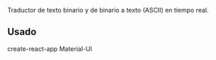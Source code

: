Traductor de texto binario y de binario a texto (ASCII) en tiempo real.

## Usado

create-react-app
Material-UI
